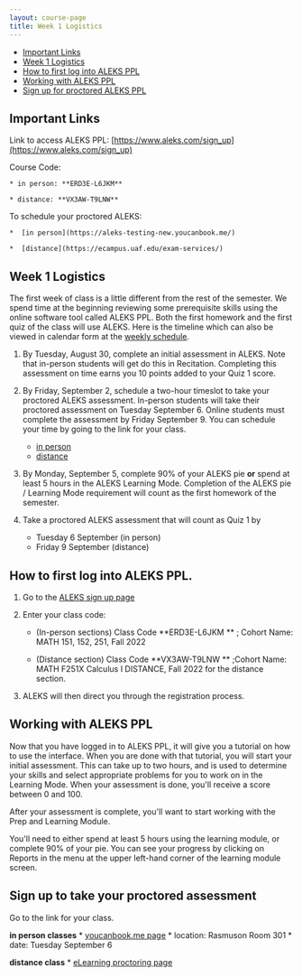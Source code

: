 ```yaml
---
layout: course-page
title: Week 1 Logistics
---
```


* [Important Links](#important-links)
* [Week 1 Logistics](#week-1-logistics)
* [How to first log into ALEKS PPL](#how-to-first-log-into-aleks-ppl)
* [Working with ALEKS PPL](#working-with-aleks-ppl)
* [Sign up for proctored ALEKS PPL](#sign-up-to-take-your-proctored-assessment)

## Important Links

Link to access ALEKS PPL: [https://www.aleks.com/sign_up](https://www.aleks.com/sign_up)

Course Code: 

	* in person: **ERD3E-L6JKM**
	
	* distance: **VX3AW-T9LNW**

To schedule your proctored ALEKS:

	*  [in person](https://aleks-testing-new.youcanbook.me/)
	
	*  [distance](https://ecampus.uaf.edu/exam-services/)

## Week 1 Logistics

The first week of class is a little different from the rest of the semester. We spend time at the beginning reviewing some prerequisite skills using the online software tool called ALEKS PPL. Both the first homework and the first quiz of the class will use ALEKS.  Here is the timeline which can also be viewed in calendar form at the [weekly schedule](https://uaf-math251.github.io/assets/general/Spring2022/M251_weekly_schedule.pdf).

1. By Tuesday, August 30, complete an initial assessment in ALEKS. Note that in-person students will get do this in Recitation. Completing this assessment on time earns you 10 points added to your Quiz 1 score.
 
2. By Friday, September 2, schedule a two-hour timeslot to take your proctored ALEKS assessment. In-person students will take their proctored assessment on Tuesday September 6. Online students must complete the assessment by Friday September 9. You can schedule your time by going to the link for your class. 
	* [in person](https://aleks-testing-new.youcanbook.me/) 
	* [distance](https://ecampus.uaf.edu/exam-services/)

3. By Monday, September 5, complete 90% of your ALEKS pie **or** spend at least 5 hours in the ALEKS Learning Mode. Completion of the ALEKS pie / Learning Mode requirement will count as the first homework of the semester.

4. Take a proctored ALEKS assessment that will count as Quiz 1 by
	* Tuesday 6 September (in person)
	* Friday 9 September (distance)  



## How to first log into ALEKS PPL.

1. Go to the [ALEKS sign up page](https://www.aleks.com/sign_up) 
 
2. Enter your class code:

	* (In-person sections) Class Code **ERD3E-L6JKM ** ; Cohort Name: MATH 151, 152, 251, Fall 2022

	* (Distance section) Class Code **VX3AW-T9LNW ** ;Cohort Name:  MATH F251X Calculus I DISTANCE, Fall 2022 for the distance section.
	
	
4. ALEKS will then direct you through the registration process. 

## Working with ALEKS PPL

Now that you have logged in to ALEKS PPL, it will give you a tutorial on how to use the interface.  When you are done with that tutorial, you will start your initial assessment.  This can take up to two hours, and is used to determine your skills and select appropriate problems for you to work on in the Learning Mode.  When your assessment is done, you'll receive a score between 0 and 100.

After your assessment is complete, you'll want to start working with the Prep and Learning Module.

You'll need to either spend at least 5 hours using the learning module, or complete 90% of your pie.  You can see your progress by clicking on Reports in the menu at the upper left-hand corner of the learning module screen.

## Sign up to take your proctored assessment

Go to the link for your class.

**in person classes** 
	* [youcanbook.me page](https://aleks-testing-new.youcanbook.me/)
	* location: Rasmuson Room 301
	* date: Tuesday September 6
	
**distance class** 
	* [eLearning proctoring page](https://ecampus.uaf.edu/exam-services/)



